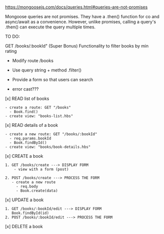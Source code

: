 https://mongoosejs.com/docs/queries.html#queries-are-not-promises

Mongoose queries are not promises. They have a .then() function for co and async/await as a convenience. However, unlike promises, calling a query's .then() can execute the query multiple times.

TO DO:

 GET /books/:bookId"
(Super Bonus) Functionality to filter books by min rating
- Modify route /books
- Use query string + method .filter()
- Provide a form so that users can search


- error cast???


[x] READ list of books

    - create a route: GET "/books"
      - Book.find()
    - create view: "books-list.hbs"

[x] READ details of a book

    - create a new route: GET "/books/:bookId"
      - req.params.bookId
      - Book.findById()
    - create view: "books/book-details.hbs"

[x] CREATE a book

    1. GET /books/create ---> DISPLAY FORM
        - view with a form (post)

    2. POST /books/create ---> PROCESS THE FORM
       - create a new route
         - req.body
         - Book.create(data)

[x] UPDATE a book

    1. GET /books/:bookId/edit ---> DISPLAY FORM
       Book.findById(id)
    2. POST /books/:bookId/edit ---> PROCESS THE FORM

[x] DELETE a book